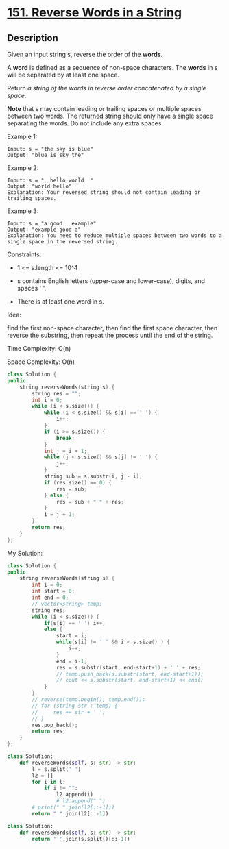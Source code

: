 # [151. Reverse Words in a String](https://leetcode.com/problems/reverse-words-in-a-string/description/)

## Description

Given an input string s, reverse the order of the **words**.

A **word** is defined as a sequence of non-space characters. The **words** in s will be separated by at least one space.

Return *a string of the words in reverse order concatenated by a single space*.

**Note** that s may contain leading or trailing spaces or multiple spaces between two words. The returned string should only have a single space separating the words. Do not include any extra spaces.


Example 1:

```
Input: s = "the sky is blue"
Output: "blue is sky the"
```

Example 2:

```
Input: s = "  hello world  "
Output: "world hello"
Explanation: Your reversed string should not contain leading or trailing spaces.
```

Example 3:

```
Input: s = "a good   example"
Output: "example good a"
Explanation: You need to reduce multiple spaces between two words to a single space in the reversed string.
```

Constraints:

- 1 <= s.length <= 10^4


- s contains English letters (upper-case and lower-case), digits, and spaces ' '.


- There is at least one word in s.


Idea:

find the first non-space character, then find the first space character, then reverse the substring, then repeat the process until the end of the string.


Time Complexity: O(n)

Space Complexity: O(n)

```cpp
class Solution {
public:
    string reverseWords(string s) {
        string res = "";
        int i = 0;
        while (i < s.size()) {
            while (i < s.size() && s[i] == ' ') {
                i++;
            }
            if (i >= s.size()) {
                break;
            }
            int j = i + 1;
            while (j < s.size() && s[j] != ' ') {
                j++;
            }
            string sub = s.substr(i, j - i);
            if (res.size() == 0) {
                res = sub;
            } else {
                res = sub + " " + res;
            }
            i = j + 1;
        }
        return res;
    }
};
```

My Solution:

```cpp
class Solution {
public:
    string reverseWords(string s) {
        int i = 0;
        int start = 0;
        int end = 0;
        // vector<string> temp;
        string res;
        while (i < s.size()) {
            if(s[i] == ' ') i++;
            else {
                start = i;
                while(s[i] != ' ' && i < s.size() ) {
                    i++;
                }
                end = i-1;
                res = s.substr(start, end-start+1) + ' ' + res;
                // temp.push_back(s.substr(start, end-start+1));
                // cout << s.substr(start, end-start+1) << endl;
            }
        }
        // reverse(temp.begin(), temp.end());
        // for (string str : temp) {
        //     res += str + ' ';
        // }
        res.pop_back();
        return res;
    }
};
```

```python
class Solution:
    def reverseWords(self, s: str) -> str:
        l = s.split(' ')
        l2 = []
        for i in l:
            if i != "":
                l2.append(i)
                # l2.append(" ")
        # print(" ".join(l2[::-1]))
        return " ".join(l2[::-1])
```

```python
class Solution:
    def reverseWords(self, s: str) -> str:
        return ' '.join(s.split()[::-1])
```



